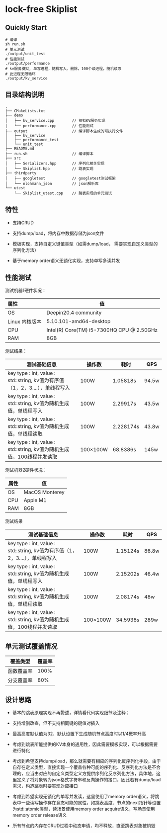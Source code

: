 # lock-free Skiplist

## Quickly Start

```shell
# 编译
sh run.sh 
# 单元测试
./output/unit_test
# 性能测试
./output/performance
# kv服务模拟, 单写进程，随机写入、删除，100个读进程，随机读取
# 此进程无限循环
./output/kv_service
```

## 目录结构说明

```
.
├── CMakeLists.txt
├── demo
│   ├── kv_service.cpp        // 模拟KV服务实现
│   └── performance.cpp       // 性能测试
├── output                    // 编译脚本生成的可执行文件
│   ├── kv_service
│   ├── performance_test
│   └── unit_test
├── README.md
├── run.sh                    // 编译脚本
├── src
│   ├── Serializers.hpp       // 序列化相关实现
│   └── Skiplist.hpp          // 跳表实现
├── thirdparty
│   ├── googletest            // googletest测试框架
│   └── nlohmann_json         // json解析库
└── utest
    └── Skiplist_utest.cpp    // 跳表实现的单元测试
```

## 特性

- 支持CRUD

- 支持dump/load，将内存中数据存储为json文件

- 模板实现，支持自定义键值类型（如需dump/load， 需要实现自定义类型的序列化方法）

- 基于memory order语义无锁化实现，支持单写多读并发

## 性能测试

测试机器1硬件状况：

| 属性         | 值                                         |
|:---------- | ----------------------------------------- |
| OS         | Deepin20.4 community                      |
| Linux 内核版本 | 5.10.101-amd64-desktop                    |
| CPU        | Intel(R) Core(TM) i5-7300HQ CPU @ 2.50GHz |
| RAM        | 8GB                                       |

测试结果：

| 测试基础信息                                                        | 操作数             | 耗时        | QPS   |
| ------------------------------------------------------------- | --------------- | --------- | ----- |
| key type : int, value : std::string, kv值为有序值（1，2，3....），单线程写入 | 100W            | 1.05818s  | 94.5w |
| key type : int, value : std::string, kv值为随机生成值，单线程写入          | 100W            | 2.29917s  | 43.5w |
| key type : int, value : std::string, kv值为随机生成值，单线程读取          | 100W            | 2.228174s | 43.8w |
| key type : int, value : std::string, kv值为随机生成值，100线程并发读取      | 100$\times$100W | 68.8386s  | 145w  |

测试机器2硬件状况：

| 属性  | 值              |
| --- | -------------- |
| OS  | MacOS Monterey |
| CPU | Apple M1       |
| RAM | 8GB            |

测试结果

| 测试基础信息                                                        | 操作数             | 耗时       | QPS   |
| ------------------------------------------------------------- | --------------- | -------- | ----- |
| key type : int, value : std::string, kv值为有序值（1，2，3....），单线程写入 | 100W            | 1.15124s | 86.8w |
| key type : int, value : std::string, kv值为随机生成值，单线程写入          | 100W            | 2.15202s | 46.4w |
| key type : int, value : std::string, kv值为随机生成值，单线程读取          | 100W            | 2.08174s | 48w   |
| key type : int, value : std::string, kv值为随机生成值，100线程并发读取      | 100$\times$100W | 34.5938s | 289w  |

## 单元测试覆盖情况

| 覆盖类型  | 覆盖率  |
| ----- | ---- |
| 函数覆盖率 | 100% |
| 分支覆盖率 | 80%  |

## 设计思路

- 基本的跳表原理实现不再赘述，详情看代码实现细节及注释；

- 支持增删改查，但不支持相同键的键值对插入

- 最高高度默认值为32，默认设置下生成随机节点高度时以1/4概率升高

- 考虑到跳表所能提供的KV本身的通用性，因此需要模板实现，可以根据需要进行特化

- 考虑到希望支持dump/load，那么就需要有相应的序列化反序列化手段，由于自存在定义类型，直接实现一个覆盖各种可能的序列化、反序列化方法是不合理的，应当由对应的自定义类型定义方提供序列化反序列化方法，具体地，这里定义了将对象转为json格式字符串和反向操作的接口，因此若有dump/load需求，构造跳表时要实现对应接口

- 考虑到希望实现无锁化的单写并发读，这里使用了memory order语义，将跳表中一些读写操作存在竞态可能的属性，如跳表高度、节点的next指针等设置为std::atomic类型，读场景使用memory order acquire语义，写场景使用memory order release语义

- 所有节点的内存在CRUD过程中动态申请，均不释放，直至跳表对象被销毁

